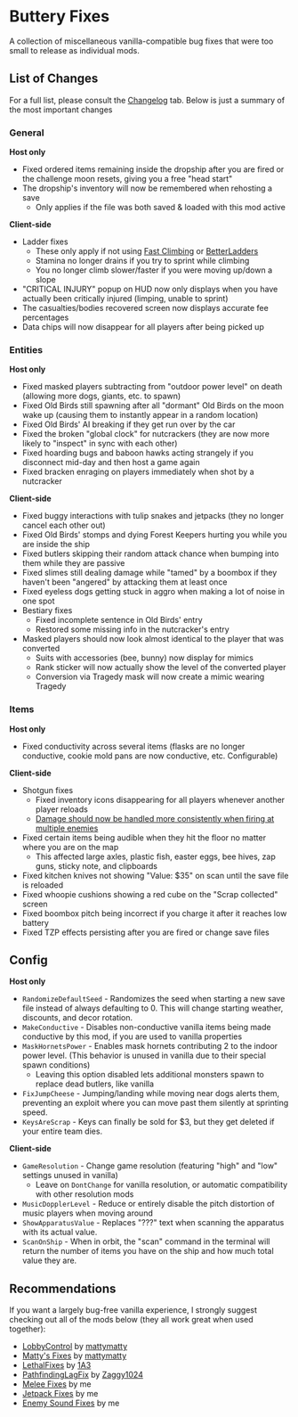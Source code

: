 # Buttery Fixes
A collection of miscellaneous vanilla-compatible bug fixes that were too small to release as individual mods.

## List of Changes
For a full list, please consult the [Changelog](https://thunderstore.io/c/lethal-company/p/ButteryStancakes/ButteryFixes/changelog/) tab. Below is just a summary of the most important changes

### General
**Host only**
- Fixed ordered items remaining inside the dropship after you are fired or the challenge moon resets, giving you a free "head start"
- The dropship's inventory will now be remembered when rehosting a save
  - Only applies if the file was both saved & loaded with this mod active

**Client-side**
- Ladder fixes
  - These only apply if not using [Fast Climbing](https://thunderstore.io/c/lethal-company/p/Inoyu/Fast_Climbing/) or [BetterLadders](https://thunderstore.io/c/lethal-company/p/e3s1/BetterLadders/)
  - Stamina no longer drains if you try to sprint while climbing
  - You no longer climb slower/faster if you were moving up/down a slope
- "CRITICAL INJURY" popup on HUD now only displays when you have actually been critically injured (limping, unable to sprint)
- The casualties/bodies recovered screen now displays accurate fee percentages
- Data chips will now disappear for all players after being picked up

### Entities
**Host only**
- Fixed masked players subtracting from "outdoor power level" on death (allowing more dogs, giants, etc. to spawn)
- Fixed Old Birds still spawning after all "dormant" Old Birds on the moon wake up (causing them to instantly appear in a random location)
- Fixed Old Birds' AI breaking if they get run over by the car
- Fixed the broken "global clock" for nutcrackers (they are now more likely to "inspect" in sync with each other)
- Fixed hoarding bugs and baboon hawks acting strangely if you disconnect mid-day and then host a game again
- Fixed bracken enraging on players immediately when shot by a nutcracker

**Client-side**
- Fixed buggy interactions with tulip snakes and jetpacks (they no longer cancel each other out)
- Fixed Old Birds' stomps and dying Forest Keepers hurting you while you are inside the ship
- Fixed butlers skipping their random attack chance when bumping into them while they are passive
- Fixed slimes still dealing damage while "tamed" by a boombox if they haven't been "angered" by attacking them at least once
- Fixed eyeless dogs getting stuck in aggro when making a lot of noise in one spot
- Bestiary fixes
  - Fixed incomplete sentence in Old Birds' entry
  - Restored some missing info in the nutcracker's entry
- Masked players should now look almost identical to the player that was converted
  - Suits with accessories (bee, bunny) now display for mimics
  - Rank sticker will now actually show the level of the converted player
  - Conversion via Tragedy mask will now create a mimic wearing Tragedy

### Items
**Host only**
- Fixed conductivity across several items (flasks are no longer conductive, cookie mold pans are now conductive, etc. Configurable)

**Client-side**
- Shotgun fixes
  - Fixed inventory icons disappearing for all players whenever another player reloads
  - [Damage should now be handled more consistently when firing at multiple enemies](https://thunderstore.io/c/lethal-company/p/Zaggy1024/NutcrackerFixes/)
- Fixed certain items being audible when they hit the floor no matter where you are on the map
  - This affected large axles, plastic fish, easter eggs, bee hives, zap guns, sticky note, and clipboards
- Fixed kitchen knives not showing "Value: $35" on scan until the save file is reloaded
- Fixed whoopie cushions showing a red cube on the "Scrap collected" screen
- Fixed boombox pitch being incorrect if you charge it after it reaches low battery
- Fixed TZP effects persisting after you are fired or change save files

## Config
**Host only**
- `RandomizeDefaultSeed` - Randomizes the seed when starting a new save file instead of always defaulting to 0. This will change starting weather, discounts, and decor rotation.
- `MakeConductive` - Disables non-conductive vanilla items being made conductive by this mod, if you are used to vanilla properties
- `MaskHornetsPower` - Enables mask hornets contributing 2 to the indoor power level. (This behavior is unused in vanilla due to their special spawn conditions)
  - Leaving this option disabled lets additional monsters spawn to replace dead butlers, like vanilla
- `FixJumpCheese` - Jumping/landing while moving near dogs alerts them, preventing an exploit where you can move past them silently at sprinting speed.
- `KeysAreScrap` - Keys can finally be sold for $3, but they get deleted if your entire team dies.

**Client-side**
- `GameResolution` - Change game resolution (featuring "high" and "low" settings unused in vanilla)
  - Leave on `DontChange` for vanilla resolution, or automatic compatibility with other resolution mods
- `MusicDopplerLevel` - Reduce or entirely disable the pitch distortion of music players when moving around
- `ShowApparatusValue` - Replaces "???" text when scanning the apparatus with its actual value.
- `ScanOnShip` - When in orbit, the "scan" command in the terminal will return the number of items you have on the ship and how much total value they are.

## Recommendations
If you want a largely bug-free vanilla experience, I strongly suggest checking out all of the mods below (they all work great when used together):
- [LobbyControl](https://thunderstore.io/c/lethal-company/p/mattymatty/LobbyControl/) by [mattymatty](https://thunderstore.io/c/lethal-company/p/mattymatty/)
- [Matty's Fixes](https://thunderstore.io/c/lethal-company/p/mattymatty/Matty_Fixes/) by [mattymatty](https://thunderstore.io/c/lethal-company/p/mattymatty/)
- [LethalFixes](https://thunderstore.io/c/lethal-company/p/Dev1A3/LethalFixes/) by [1A3](https://thunderstore.io/c/lethal-company/p/Dev1A3/)
- [PathfindingLagFix](https://thunderstore.io/c/lethal-company/p/Zaggy1024/PathfindingLagFix/) by [Zaggy1024](https://thunderstore.io/c/lethal-company/p/Zaggy1024/)
- [Melee Fixes](https://thunderstore.io/c/lethal-company/p/ButteryStancakes/MeleeFixes/) by me
- [Jetpack Fixes](https://thunderstore.io/c/lethal-company/p/ButteryStancakes/JetpackFixes/) by me
- [Enemy Sound Fixes](https://thunderstore.io/c/lethal-company/p/ButteryStancakes/EnemySoundFixes/) by me